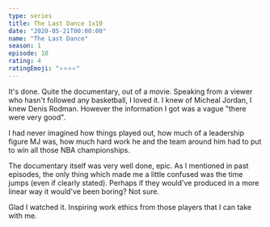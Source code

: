 ```yaml
---
type: series
title: The Last Dance 1x10
date: "2020-05-21T00:00:00"
name: "The Last Dance"
season: 1
episode: 10
rating: 4
ratingEmoji: "⭐️⭐️⭐️⭐️"
---
```


It's done. Quite the documentary, out of a movie. Speaking from a viewer who hasn't followed any basketball, I loved it. I knew of Micheal Jordan, I knew Denis Rodman. However the information I got was a vague "there were very good".

I had never imagined how things played out, how much of a leadership figure MJ was, how much hard work he and the team around him had to put to win all those NBA championships.

The documentary itself was very well done, epic. As I mentioned in past episodes, the only thing which made me a little confused was the time jumps (even if clearly stated). Perhaps if they would've produced in a more linear way it would've been boring? Not sure.

Glad I watched it. Inspiring work ethics from those players that I can take with me.
